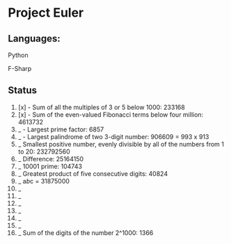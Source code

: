 # Project Euler

## Languages:

Python

F-Sharp

## Status

1. [x]  -  Sum of all the multiples of 3 or 5 below 1000: 233168
2. [x]  -  Sum of the even-valued Fibonacci terms below four million: 4613732
3. _  - Largest prime factor: 6857
4. _  - Largest palindrome of two 3-digit number: 906609 = 993 x 913
5. _ Smallest positive number, evenly divisible by all of the numbers from 1 to 20: 232792560
6. _ Difference: 25164150
7. _ 10001 prime: 104743
8. _ Greatest product of five consecutive digits: 40824
9. _ a*b*c = 31875000
10. _
11. _
12. _
13. _
14. _
15. _
16. _ Sum of the digits of the number 2^1000: 1366

